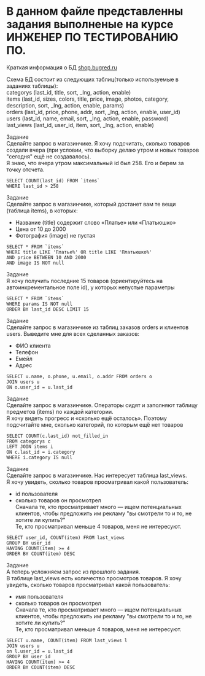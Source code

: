 # В данном файле представленны задания выполненые на курсе ИНЖЕНЕР ПО ТЕСТИРОВАНИЮ ПО.
Краткая информация о БД [shop.bugred.ru](http://shop.bugred.ru/)

Схема БД состоит из следующих таблиц(только используемые в заданиях таблицы):   
categorys (last_id, title, sort, _lng, action, enable)        
items (last_id, sizes, colors, title, price, image, photos, category, description, sort, _lng, action, enable, params)  
orders (last_id, price, phone, addr, sort, _lng, action, enable, user_id)  
users (last_id, name, email, sort, _lng, action, enable, password)  
last_views (last_id, user_id, item, sort, _lng, action, enable)  

Задание    
Сделайте запрос в магазинчике. Я хочу подсчитать, сколько товаров создали вчера (при условии, что выборку делаю утром и новых товаров "сегодня" ещё не создавалось).   
Я знаю, что вчера утром максимальный id был 258. Его и берем за точку отсчета.
```
SELECT COUNT(last_id) FROM `items`    
WHERE last_id > 258
```

Задание   
Сделайте запрос в магазинчике, который достанет вам те вещи (таблица items), в которых:  
- Название (title) содержит слово «Платье» или «Платьюшко»  
- Цена от 10 до 2000  
- Фотография (image) не пустая  
```
SELECT * FROM `items`  
WHERE title LIKE 'Платье%' OR title LIKE 'Платьюшко%'  
AND price BETWEEN 10 AND 2000  
AND image IS NOT null  
```

Задание   
Я хочу получить последние 15 товаров (ориентируйтесь на автоинкрементальное поле id), у которых непустые параметры   
```
SELECT * FROM `items`   
WHERE params IS NOT null   
ORDER BY last_id DESC LIMIT 15
```

Задание    
Сделайте запрос в магазинчике из таблиц заказов orders и клиентов users. Выведите мне для всех сделанных заказов:   
- ФИО клиента  
- Телефон  
- Емейл  
- Адрес

```
SELECT u.name, o.phone, u.email, o.addr FROM orders o   
JOIN users u   
ON o.user_id = u.last_id   
```

Задание  
Сделайте запрос в магазинчике. Операторы сидят и заполняют таблицу предметов (items) по каждой категории.  
Я хочу видеть прогресс и «сколько ещё осталось». Поэтому подсчитайте мне, сколько категорий, по которым ещё нет товаров  

```
SELECT COUNT(c.last_id) not_filled_in   
FROM categorys c   
LEFT JOIN items i   
ON c.last_id = i.category   
WHERE i.category IS null   
```

Задание  
Сделайте запрос в магазинчике. Нас интересует таблица last_views.   
Я хочу увидеть, сколько товаров просматривал какой пользователь:  
- id пользователя   
- сколько товаров он просмотрел  
Сначала те, кто просматривает много — ищем потенциальных клиентов, чтобы предложить им рекламу "вы смотрели то и то, не хотите ли купить?"  
Те, кто просматривал меньше 4 товаров, меня не интересуют.

```
SELECT user_id, COUNT(item) FROM last_views  
GROUP BY user_id  
HAVING COUNT(item) >= 4  
ORDER BY COUNT(item) DESC  
```

Задание  
А теперь усложняем запрос из прошлого задания.  
В таблице last_views есть количество просмотров товаров. Я хочу увидеть, сколько товаров просматривал какой пользователь:  
- имя пользователя  
- сколько товаров он просмотрел  
Сначала те, кто просматривает много — ищем потенциальных клиентов, чтобы предложить им рекламу "вы смотрели то и то, не хотите ли купить?"  
Те, кто просматривал меньше 4 товаров, меня не интересуют.

```
SELECT u.name, COUNT(item) FROM last_views l  
JOIN users u  
on l.user_id = u.last_id  
GROUP BY user_id  
HAVING COUNT(item) >= 4  
ORDER BY COUNT(item) DESC  
```


